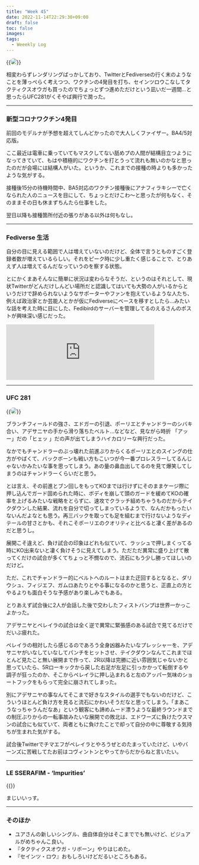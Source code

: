 ```yaml
---
title: "Week 45"
date: 2022-11-14T22:29:30+09:00
draft: false
toc: false
images:
tags:
  - Weeekly Log
---
```


{{<image src="/images/images/221107_2.webp" position="center" style="border-radius: 6px;" >}}

相変わらずレンダリングばっかしており、TwitterとFediverseの行く末のようなことを薄っぺらく考えつつ、ワクチンの4発目を打ち、セインツロウこなしてタクティクスオウガも買ったのでちょっとずつ進めただけという凪いだ一週間…と思ったらUFC281がくそやば興行で潤った。

<!--more-->

---

### 新型コロナワクチン4発目

前回のモデルナが予想を超えてしんどかったので大人しくファイザー。BA4/5対応版。

ここ最近は電車に乗っていてもマスクしてない舐めプの人間が結構目立つようになってきていて、もはや積極的にワクチンを打とうって流れも無いのかなと思ったのだが会場には結構人がいた。というか、これまでの接種の時よりも多かったような気がする。

接種後15分の待機時間中、BA5対応のワクチン接種後にアナフィラキシーで亡くなられた人のニュースを目にして、ちょっとだけこわ～と思ったが何もなく、そのままその日も休まずちんたら仕事をした。

翌日以降も接種箇所付近の張りがある以外は何もなし。

---

### Fediverse 生活

自分の目に見える範囲で人は増えていないのだけど、全体で言うとものすごく登録者数が増えているらしい。それをピーク時に少し重たく感じることで、とりあえず人は増えてるんだなっていうのを察する状態。

とにかくまあそんなに簡単に状況は変わらなそうだ、というのはそれとして、現状Twitterがどんだけしんどい場所だと認識してはいても大勢の人がいるからというだけで辞められないようなサポーターやファンを抱えているような人たち、例えば政治家とか芸能人とかが仮にFediverseにベースを移すとしたら…みたいな話を考えた時に目にした、Fedibirdのサーバーを管理してるのえるさんのポストが興味深い感じだった。

<iframe src="https://fedibird.com/@noellabo/108665693425755132/embed" class="mastodon-embed" style="max-width: 100%; border: 0" width="400" allowfullscreen="allowfullscreen"></iframe><script src="https://fedibird.com/embed.js" async="async"></script>

---

### UFC 281

{{<image src="/images/2022/11/20221113_ufc281.webp" position="center" style="border-radius: 6px;">}}

ブランチフィールドの強さ、エドガーの引退、ポーリエとチャンドラーのシバキ合い、アデサニヤの手から滑り落ちたベルト…などなど、見ながら時折 「アッー」だの「ヒェッ 」だの声が出てしまうハイカロリーな興行だった。

なかでもチャンドラーのぶっ壊れた前進ぶりからくるポーリエとのスイングの仕方がやばくて、バックボーンも戦い方もこいつが今一番プロレスラーしてるんじゃないかみたいな事を思ってしまう。あの量の鼻血出してるのを見て爆笑してしまうのはチャンドラーくらいだと思う。

とは言え、その前進とブン回しをもってKOまでは行けずにそのままケージ際に押し込んでガード固められた時に、ボディを崩して頭のガードを緩めてKOの確率を上げるみたいな戦略をとらずに、速攻でクラッチ組めちゃうものだからテイクダウンした結果、流れを自分で切ってしまっているようで、なんだかもったいないんだよなとも思う。再三バックを取っても足を組むまで行けないようなディテールの甘さとかも、それこそポーリエのクオリティと比べると凄く差があるのだと思うし。

展開こそ違えど、負け試合の印象はどれも似ていて、ラッシュで押しまくってる時にKO出来ないと凄く負けそうに見えてしまう。ただただ異常に盛り上げて散ってくだけの試合が多くてちょっと不憫なので、流石にもう少し勝ってほしいのだけど。

ただ、これでチャンドラー的にベルトへのルートはまた迂回するとなると、ダリウシュ、フィジエフ、ガムロあたりとやる事になるのかと思うと、正直上の方とやるよりも面白そうな予感があり楽しみでもある。

とりあえず試合後に2人が会話した後で交わしたフィストバンプは世界一かっこよかった。

アデサニヤとペレイラの試合は全く逆で異常に緊張感のある試合で見てるだけでだいぶ疲れた。

ペレイラの相対したら感じるのであろう全身凶器みたいなプレッシャーを、アデサニヤがいなしていなしてパンチをヒットさせ、テイクダウンなんてこれまでほとんど見たこと無い展開まで作って、2R以降は完勝に近い雰囲気じゃないかと思っていたら、5Rローキックから戻した右足が左足に引っかかって転倒するや調子が狂ったのか、そこからペレイラに押し込まれると左のアッパー気味のショートフックをもらって完全に崩されてしまった。

別にアデサニヤの事なんてそこまで好きなスタイルの選手でもないのだけど、こういうほとんど負け方を見ると流石にかわいそうだなと思ってしまう。「まあこうなっちゃうんだなあ」という観客にも諦めムード漂うような最終ラウンドまでの制圧ぶりからの一転事故みたいな展開での敗北は、エドワーズに負けたウスマンの試合にも似ていて、両者ともに負けたことで却って自分の中に尊敬する気持ちが生まれた気がする。

試合後Twitterでチマエフがペレイラとやろうぜとのたまっていたけど、いやバーンズに苦戦してたお前はコヴィントンとやってからだからねと言いたい。

---

### LE SSERAFIM - ‘Impurities’

{{<youtube Ccz123Jlflc>}}

まじいいっす。

---

### そのほか

- ユアさんの新しいシングル、曲自体自分はそこまででも無いけど、ビジュアルがめちゃんこ良い。
- 『タクティクスオウガ・リボーン」やりはじめた。
- 『セインツ・ロウ』おもしろいけどだるいところもある。